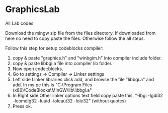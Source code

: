 # GraphicsLab
All Lab codes

Download the mingw zip file from the files directory.
If downloaded from here no need to copy paste the files.
Otherwise follow the all steps. 

Follow this step for setup codeblocks compiler:
1.	copy & paste "graphics.h" and "winbgim.h" into compiler include folder. 
2.	copy & paste libbgi.a file into compiler lib folder. 
3.	Now open code::blocks. 
4.	Go to settings -> Compiler -> Linker settings 
5.	Left side Linker libraries click add, and browse the file "libbgi.a" and add. In my pc this is "C:\Program Files (x86)\CodeBlocks\MinGW\lib\libbgi.a" 
6.	In Right side Other linker options text field copy paste this, "-lbgi -lgdi32 -lcomdlg32 -luuid -loleaut32 -lole32" (without quotes) 
7.	Press ok. 

